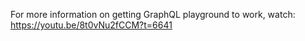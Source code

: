 
For more information on getting GraphQL playground to work, watch: https://youtu.be/8t0vNu2fCCM?t=6641